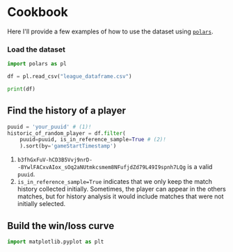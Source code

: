 # Cookbook

Here I'll provide a few examples of how to use the dataset using [`polars`](https://docs.pola.rs/).

### Load the dataset

```python
import polars as pl

df = pl.read_csv("league_dataframe.csv")

print(df)
```

## Find the history of a player

``` python
puuid = 'your_puuid' # (1)!
historic_of_random_player = df.filter(
    puuid=puuid, is_in_reference_sample=True # (2)!
    ).sort(by='gameStartTimestamp') 

```

1. `b3fhGxFuV-hCD3B5Vvj9nrD--8YwlFACxvAIox_sOq2aNUtmkcsmem8NFufjdZd79L49I9spnh7LQg` is a valid `puuid`.
2. `is_in_reference_sample=True` indicates that we only keep the match history collected initially. Sometimes, the player
can appear in the others matches, but for history analysis it would include matches that were not initially selected.

## Build the win/loss curve

``` python
import matplotlib.pyplot as plt
```